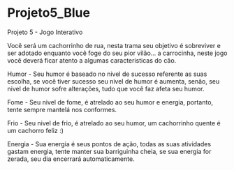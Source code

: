 # Projeto5_Blue
Projeto 5 - Jogo Interativo

Você será um cachorrinho de rua, nesta trama seu objetivo é sobreviver e ser adotado enquanto você foge do seu pior vilão...
a carrocinha, neste jogo você deverá ficar atento a algumas caracteristicas do cão. 

Humor - Seu humor é baseado no nivel de sucesso referente as suas escolha, se você tiver sucesso seu nivel de humor é aumenta, senão,
seu nivel de humor sofre alterações, tudo que você faz afeta seu humor.

Fome - Seu nivel de fome, é atrelado ao seu humor e energia, portanto, tente sempre mantelá nos conformes.

Frio - Seu nivel de frio, é atrelado ao seu humor, um cachorrinho quente é um cachorro feliz :)

Energia - Sua energia é seus pontos de ação, todas as suas atividades gastam energia, tente manter sua barriguinha cheia, se sua energia for
zerada, seu dia encerrará automaticamente.
